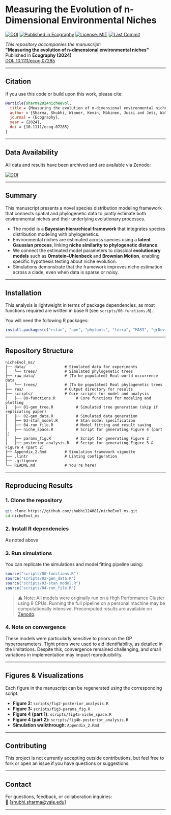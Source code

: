 
# Measuring the Evolution of n-Dimensional Environmental Niches

[![DOI](https://zenodo.org/badge/DOI/10.5281/zenodo.15090785.svg)](https://doi.org/10.5281/zenodo.15090785)
[![Published in Ecography](https://img.shields.io/badge/Published%20In-Ecography-4b8bbe)](https://doi.org/10.1111/ecog.07285)
[![License: MIT](https://img.shields.io/badge/License-MIT-yellow.svg)](https://opensource.org/licenses/MIT)
[![Last Commit](https://img.shields.io/github/last-commit/shubhi124081/nicheEvol_ms)](https://github.com/shubhi124081/nicheEvol_ms/commits/main)

_This repository accompanies the manuscript:_  
**"Measuring the evolution of n-dimensional environmental niches"**  
Published in **Ecography (2024)**  
[DOI: 10.1111/ecog.07285](https://doi.org/10.1111/ecog.07285)

---

## Citation

If you use this code or build upon this work, please cite:

```bibtex
@article{sharma2024nicheevol,
  title = {Measuring the evolution of n-dimensional environmental niches},
  author = {Sharma, Shubhi, Winner, Kevin, Mäkinen, Jussi and Jetz, Walter},
  journal = {Ecography},
  year = {2024},
  doi = {10.1111/ecog.07285}
}
```

---

## Data Availability

All data and results have been archived and are available via Zenodo:

[![DOI](https://zenodo.org/badge/DOI/10.5281/zenodo.15090785.svg)](https://doi.org/10.5281/zenodo.15115983)

---

## Summary

This manuscript presents a novel species distribution modeling framework that connects spatial and phylogenetic data to jointly estimate both environmental niches and their underlying evolutionary processes.

- The model is a **Bayesian hierarchical framework** that integrates species distribution modeling with phylogenetics.
- Environmental niches are estimated across species using a **latent Gaussian process**, linking **niche similarity to phylogenetic distance**.
- We connect the estimated model parameters to classical **evolutionary models** such as **Ornstein–Uhlenbeck** and **Brownian Motion**, enabling specific hypothesis testing about niche evolution.
- Simulations demonstrate that the framework improves niche estimation across a clade, even when data is sparse or noisy.

---

## Installation

This analysis is lightweight in terms of package dependencies, as most functions required are written in base R (see `scripts/00-functions.R`).

You will need the following R packages:
```r
install.packages(c("rstan", "ape", "phytools", "terra", "MASS", "grDevices", "ggplot2"))
```

---

## Repository Structure

```text
nicheEvol_ms/
├── data/                 # Simulated data for experiments
│   └── trees/            # Simulated phylogenetic trees
├── raw_data/             # (To be populated) Real-world occurrence data
│   └── trees/            # (To be populated) Real phylogenetic trees
├── res/                  # Output directory for results
├── scripts/              # Core scripts for model and analysis
│   ├── 00-functions.R         # Core functions for modeling and plotting
│   ├── 01-gen_tree.R          # Simulated tree generation (skip if replicating paper)
│   ├── 02-gen_data.R          # Simulated data generation
│   ├── 03-stan_model.R        # Stan model specification
│   ├── 04-run_file.R          # Model fitting and result saving
│   ├── niche_space.R          # Script for generating Figure 4 (part 1)
│   ├── params_fig.R           # Script for generating Figure 2
│   ├── posterior_analysis.R   # Script for generating Figure 3 & Figure 4 (part 2)
├── Appendix_2.Rmd        # Simulation framework vignette
├── .lintr                # Linting configuration
├── .gitignore
└── README.md             # You're here!
```

---

## Reproducing Results

### 1. Clone the repository
```bash
git clone https://github.com/shubhi124081/nicheEvol_ms.git
cd nicheEvol_ms
```

### 2. Install R dependencies

As noted above

### 3. Run simulations

You can replicate the simulations and model fitting pipeline using:

```r
source("scripts/00-functions.R")
source("scripts/02-gen_data.R")
source("scripts/03-stan_model.R")
source("scripts/04-run_file.R")
```

> ⚠️ Note: All models were originally run on a High Performance Cluster using 8 CPUs. Running the full pipeline on a personal machine may be computationally intensive. Precomputed results are available on [Zenodo](https://doi.org/10.5281/zenodo.15090785).

### 4. Note on convergence 

These models were particularly sensitive to priors on the GP hyperparameters. Tight priors were used to aid identifiability, as detailed in the limitations. Despite this, convergence remained challenging, and small variations in implementation may impact reproducibility. 

---

## Figures & Visualizations

Each figure in the manuscript can be regenerated using the corresponding script:

- **Figure 2:** `scripts/fig2-posterior_analysis.R`
- **Figure 3:** `scripts/fig3-params_fig.R`
- **Figure 4 (part 1):** `scripts/fig4a-niche_space.R`
- **Figure 4 (part 2):** `scripts/fig4b-posterior_analysis.R`
- **Simulation walkthrough:** `Appendix_2.Rmd`

---

## Contributing

This project is not currently accepting outside contributions, but feel free to fork or open an issue if you have questions or suggestions.

---

## Contact

For questions, feedback, or collaboration inquiries:  
📧 [shubhi.sharma@yale.edu]  

---

